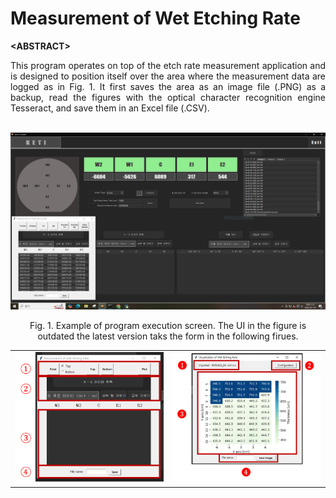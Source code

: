 # Measurement of Wet Etching Rate
**&lt;ABSTRACT&gt;**
<br>
<div align="justify"> 
This program operates on top of the etch rate measurement application and is designed to position itself over the area where the measurement data are logged as in Fig. 1. It first saves the area as an image file (.PNG) as a backup, read the figures with the optical character recognition engine Tesseract, and save them in an Excel file (.CSV). 
</div>
<br>

![Alt text](images/ocr_img.png)
<br>
<div align="center">Fig. 1. Example of program execution screen. The UI in the figure is outdated the latest version taks the form in the following firues.</div> 

<table>
  <tr>
    <td><img src="images/ocr_window1.png" width="400"/></td>
    <td><img src="images/ocr_window2.png" width="400"/></td>
  </tr>
</table>

